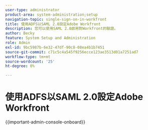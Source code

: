 ```yaml
---
user-type: administrator
product-area: system-administration;setup
navigation-topic: single-sign-on-in-workfront
title: 使用ADFS以SAML 2.0設定Adobe Workfront
description: 您可以使用SAML 2.0啟用對Workfront的驗證。
author: Becky
feature: System Setup and Administration
role: Admin
exl-id: 9bc5987b-6e32-47df-90c8-08ea4b1b7451
source-git-commit: c71c5c4a545f9256ecce123ae3513d01a7251ad7
workflow-type: tm+mt
source-wordcount: '25'
ht-degree: 0%

---
```


# 使用ADFS以SAML 2.0設定Adobe Workfront

{{important-admin-console-onboard}}

<!--REMOVE ME MARCH 2026-->

<!--As an Adobe Workfront administrator, you can integrate Workfront with a Security Assertion Markup Language (SAML) 2.0 solution for single sign-on while using Active Directory Federation Services (ADFS).

This guide focuses on setting up ADFS without auto provisioning or attribute mappings. We recommend that you complete the setup and test it prior to setting up any auto provisioning.

## Access requirements

+++ Expand to view access requirements for the functionality in this article.

You must have the following access to perform the steps in this article: 

<table style="table-layout:auto"> 
 <col> 
 <col> 
 <tbody> 
  <tr> 
   <td role="rowheader">Adobe Workfront plan</td> 
   <td>Any</td> 
  </tr> 
  <tr> 
   <td role="rowheader">Adobe Workfront license</td> 
   <td>Plan</td> 
  </tr> 
  <tr> 
   <td role="rowheader">Access level configurations</td> 
   <td> <p>You must be a Workfront administrator.</p> <p><b>NOTE</b>: If you still don't have access, ask your Workfront administrator if they set additional restrictions in your access level. For information on how a Workfront administrator can modify your access level, see <a href="../../../administration-and-setup/add-users/configure-and-grant-access/create-modify-access-levels.md" class="MCXref xref">Create or modify custom access levels</a>.</p> </td> 
  </tr> 
 </tbody> 
</table>

+++

## Enable authentication to Workfront with SAML 2.0

To enable authentication to the Workfront web application and the Workfront mobile application with SAML 2.0, complete the following sections:

* [Retrieve the Workfront SSO metadata file](#retrieve-the-workfront-sso-metadata-file) 
* [Configure Relying Party Trusts](#configure-relying-party-trusts) 
* [Configure Claim Rules](#configure-claim-rules) 
* [Upload the metadata file and test the connection](#upload-the-metadata-file-and-test-the-connection)

### Retrieve the Workfront SSO metadata file {#retrieve-the-workfront-sso-metadata-file}

{{step-1-to-setup}}

1. In the left panel, click **System** > **Single Sign-On (SSO)**.
1. In the **Type** drop-down menu, click **SAML 2.0** to display additional information and options.  
1. Copy the URL that displays after **Metadata URL**. 
1. Continue to the following section, [Configure Relying Party Trusts](#configure-relying-party-trusts).

### Configure Relying Party Trusts {#configure-relying-party-trusts}

1. Open the **ADFS Manager** using the Windows server 2008 R2 (version may vary).
1. Go to **Start.**
1. Click **Administration Tools.**
1. Click **ADFS 2.0 Management.**
1. Select **ADFS** and expand **Trust Relationships**.
1. Right-click **Relying Party Trusts**, then select **Add Relying Party Trust** to launch the Add Relying Party Trust Wizard.
1. From the **Welcome Page**, select **Start**. 
1. In the **Select Date Source** section, paste the metadata URL from Workfront.
1. Click **Next**.
1. Click **OK** to acknowledge the warning message.
1. In the **Specify Display Name** section, add a **Display Name** and **Notes** to distinguish the Trust, then click **Next**.
1. Select **Permit all user to access this relying party** (Or **None** if you want to configure this later).
1. Click **Next**.

   This takes you to the **Ready to Add Trust** section.

1. Continue to the following section [Configure Claim Rules](#configure-claim-rules).

### Configure Claim Rules {#configure-claim-rules}

1. Click **Next** in the **Ready to Add Trust** section, then ensure that the **Open the Edit Claim Rules dialog box** option is selected.
    
    This will allow you to edit Claim Rules in a future step.
    
1. Click **Close**.
1. Click **Add Rule.**
1. Select **Send LDAP Attribute as Claims**.    
1. Click **Next** to display the **Configure Claim Rule** step.  
1. Specify the following minimum requirements to configure the claim rule: (This will go in the **Federation ID** on the user setup and is used to distinguish who is logging in.)
    

   <table >                
      <tbody>
            <tr>
               <td>Claim rule name
               </td>
               <td>Specify a name for the claim rule. For example, "Workfront."</td>
            </tr>
            <tr>
               <td>Attribute store</td>
               <td >Select <b>Active Directory</b> from the drop-down menu.</td>
            </tr>
            <tr>
               <td>LDAP Attribute</td>
               <td>This can be any type of attribute. We recommend using <b>SAM-Account-Name</b> for this attribute.</td>
            </tr>
            <tr>
               <td>Outgoing Claim Type</td>
               <td>You must select <b>Name ID</b> as the outgoing claim type</td>
            </tr>
      </tbody>
   </table>

1. (Optional) In order to establish auto provisioning, add the following additional claims in both the LDAP Attribute and Outgoing Claim Type:
    
    * Given Name
    * Surname
    * E-Mail Address

1. Click **Finish**, then click **OK** on the next screen.
1. Right-click the new **Relying Party Trust**, then select **Properties**.    
1. Select the**Advanced Tab**. And under **Secure Hash Algorithm** select SHA-1 or SHA-256.

   >[!NOTE]
   >
   >The option that you select under Secure Hash Algorithm must match the Secure Hash Algorithm field in Workfront under Setup > System > Single Sign-ON (SSO).

1. Continue to the following section [Upload the metadata file and test the connection](#upload-the-metadata-file-and-test-the-connection).

### Upload the metadata file and test the connection {#upload-the-metadata-file-and-test-the-connection}

1. Open a browser and navigate to `https://<yourserver>/FederationMetadata/2007-06/FederationMetadata.xml` .

   This should download a Metadata file FederationMetadata.xml file.

1. Click **Choose File** under **Populate fields from Identity Provider Metadata**, and select the **FederationMetadata.xml** file.

1. (Optional) If the certificate information did not populate with the metadata file, you can upload a file separately. Select **Choose File** in the **Certificate** section.

1. Click **Test Connection**. If set up correctly, you should see a page similar to the one shown below:

   ![SAML 2 success message](assets/success-saml-2.png)

   >[!NOTE]
   >
   >If you want to set up attribute mapping, ensure that you copy the attributes from the Test Connection into the Directory Attribute. For more information, see Mapping User Attributes.

1. Select **Admin Exemption** to allow Workfront administrators to log in using Workfront credentials with the bypass url.

   Bookmarks pointing to `<yourdomain>`.my.workfront.com/login bypass the redirect.

1. Select the **Enable** box to enable the configuration.
1. Click **Save**.

## About updating users for SSO

Following this guide, the **SSO Username** will be their **Active Directory Username**.

As a Workfront administrator, you can bulk update users for SSO. For more information about updating users for SSO, see [Update users for single sign-on](../../../administration-and-setup/add-users/single-sign-on/update-users-sso.md).

As a Workfront administrator, you can also manually assign a Federation ID editing the user's profile and completing the Federation ID field. For more information about editing a user, see [Edit a user's profile](../../../administration-and-setup/add-users/create-and-manage-users/edit-a-users-profile.md).

>[!NOTE]
>
>When editing users' profiles to include a Federation ID, selecting **Only Allow SAML 2.0 Authentication** removes the ability to log in to Workfront using the bypass url (`<yourdomain>`.my.workfront.com/login).-->
